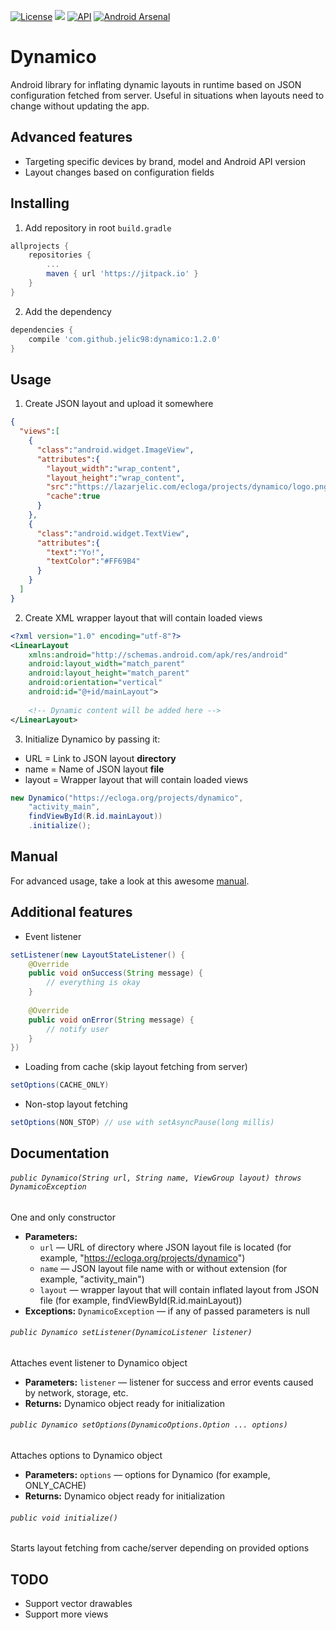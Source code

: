 [![License](https://img.shields.io/badge/License-Apache%202.0-blue.svg)](https://opensource.org/licenses/Apache-2.0)
[![](https://jitpack.io/v/jelic98/dynamico.svg)](https://jitpack.io/#jelic98/dynamico)
[![API](https://img.shields.io/badge/API-19%2B-orange.svg?style=flat)](https://android-arsenal.com/api?level=19)
[![Android Arsenal]( https://img.shields.io/badge/Android%20Arsenal-Dynamico-brightgreen.svg?style=flat)]( https://android-arsenal.com/details/1/6926)

# Dynamico

Android library for inflating dynamic layouts in runtime based on JSON configuration fetched from server. Useful in situations when layouts need to change without updating the app.

## Advanced features

* Targeting specific devices by brand, model and Android API version
* Layout changes based on configuration fields

## Installing

1. Add repository in root ```build.gradle```

```gradle
allprojects {
    repositories {
        ...
        maven { url 'https://jitpack.io' }
    }
}
```

2. Add the dependency

```gradle
dependencies {
    compile 'com.github.jelic98:dynamico:1.2.0'
}
```

## Usage

1. Create JSON layout and upload it somewhere

```json
{
  "views":[  
    {  
      "class":"android.widget.ImageView",
      "attributes":{  
        "layout_width":"wrap_content",
        "layout_height":"wrap_content",
        "src":"https://lazarjelic.com/ecloga/projects/dynamico/logo.png",
        "cache":true
      }
    },
    {  
      "class":"android.widget.TextView",
      "attributes":{  
        "text":"Yo!",
        "textColor":"#FF69B4"
      }
    }
  ]
}
```

2. Create XML wrapper layout that will contain loaded views

```xml
<?xml version="1.0" encoding="utf-8"?>
<LinearLayout
	xmlns:android="http://schemas.android.com/apk/res/android"
	android:layout_width="match_parent"
	android:layout_height="match_parent"
	android:orientation="vertical"
	android:id="@+id/mainLayout">
		
	<!-- Dynamic content will be added here -->
</LinearLayout>
```

3. Initialize Dynamico by passing it:
* URL = Link to JSON layout **directory**
* name = Name of JSON layout **file**
* layout = Wrapper layout that will contain loaded views

```java
new Dynamico("https://ecloga.org/projects/dynamico",
    "activity_main",
    findViewById(R.id.mainLayout))
    .initialize();
```

## Manual

For advanced usage, take a look at this awesome [manual](https://github.com/jelic98/dynamico/blob/master/MANUAL.md).

## Additional features

* Event listener

```java
setListener(new LayoutStateListener() {
	@Override
	public void onSuccess(String message) {
		// everything is okay
	}
	
	@Override
	public void onError(String message) {
		// notify user
	}
})
```

* Loading from cache (skip layout fetching from server)

```java
setOptions(CACHE_ONLY)
```

* Non-stop layout fetching

```java
setOptions(NON_STOP) // use with setAsyncPause(long millis)
```

## Documentation

###### `public Dynamico(String url, String name, ViewGroup layout) throws DynamicoException`

One and only constructor

 * **Parameters:**
   * `url` — URL of directory where JSON layout file is located (for example, "https://ecloga.org/projects/dynamico")
   * `name` — JSON layout file name with or without extension (for example, "activity_main")
   * `layout` — wrapper layout that will contain inflated layout from JSON file (for example, findViewById(R.id.mainLayout))
 * **Exceptions:** `DynamicoException` — if any of passed parameters is null

###### `public Dynamico setListener(DynamicoListener listener)`

Attaches event listener to Dynamico object

 * **Parameters:** `listener` — listener for success and error events caused by network, storage, etc.
 * **Returns:** Dynamico object ready for initialization

###### `public Dynamico setOptions(DynamicoOptions.Option ... options)`

Attaches options to Dynamico object

 * **Parameters:** `options` — options for Dynamico (for example, ONLY_CACHE)
 * **Returns:** Dynamico object ready for initialization

###### `public void initialize()`

Starts layout fetching from cache/server depending on provided options

## TODO

* Support vector drawables
* Support more views
